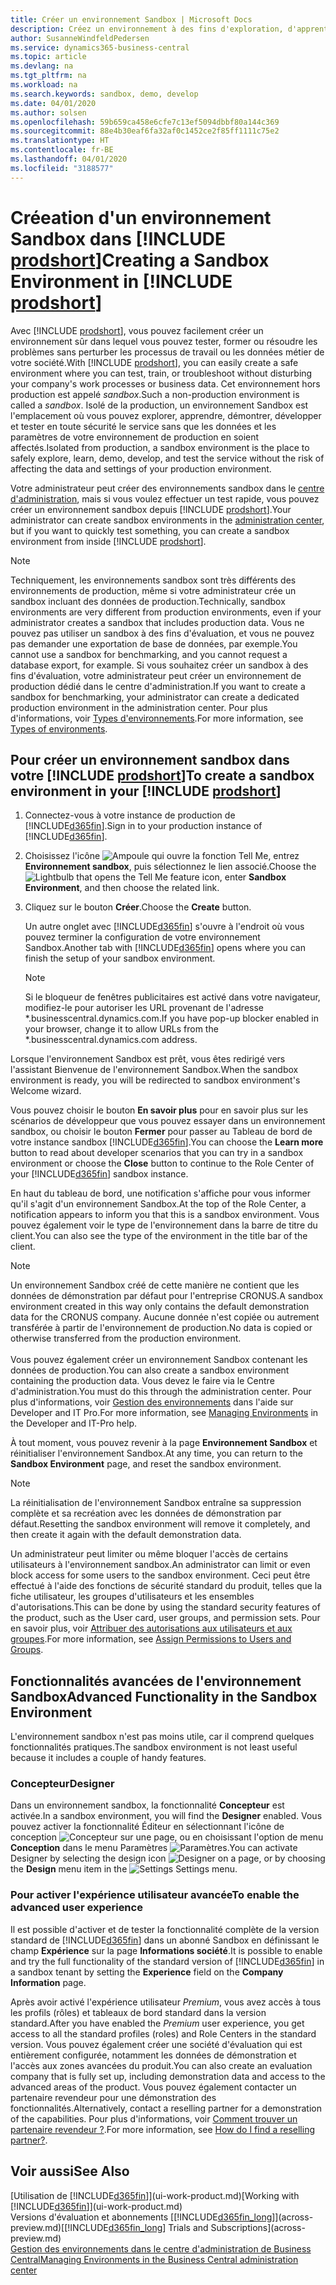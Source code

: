 ```yaml
---
title: Créer un environnement Sandbox | Microsoft Docs
description: Créez un environnement à des fins d'exploration, d'apprentissage, de démonstration, de développement et de test.
author: SusanneWindfeldPedersen
ms.service: dynamics365-business-central
ms.topic: article
ms.devlang: na
ms.tgt_pltfrm: na
ms.workload: na
ms.search.keywords: sandbox, demo, develop
ms.date: 04/01/2020
ms.author: solsen
ms.openlocfilehash: 59b659ca458e6cfe7c13ef5094dbbf80a144c369
ms.sourcegitcommit: 88e4b30eaf6fa32af0c1452ce2f85ff1111c75e2
ms.translationtype: HT
ms.contentlocale: fr-BE
ms.lasthandoff: 04/01/2020
ms.locfileid: "3188577"
---
```

# <a name="creating-a-sandbox-environment-in-prodshort"></a><span data-ttu-id="28741-103">Créeation d'un environnement Sandbox dans [!INCLUDE [prodshort](includes/prodshort.md)]</span><span class="sxs-lookup"><span data-stu-id="28741-103">Creating a Sandbox Environment in [!INCLUDE [prodshort](includes/prodshort.md)]</span></span>

<span data-ttu-id="28741-104">Avec [!INCLUDE [prodshort](includes/prodshort.md)], vous pouvez facilement créer un environnement sûr dans lequel vous pouvez tester, former ou résoudre les problèmes sans perturber les processus de travail ou les données métier de votre société.</span><span class="sxs-lookup"><span data-stu-id="28741-104">With [!INCLUDE [prodshort](includes/prodshort.md)], you can easily create a safe environment where you can test, train, or troubleshoot without disturbing your company's work processes or business data.</span></span> <span data-ttu-id="28741-105">Cet environnement hors production est appelé *sandbox*.</span><span class="sxs-lookup"><span data-stu-id="28741-105">Such a non-production environment is called a *sandbox*.</span></span> <span data-ttu-id="28741-106">Isolé de la production, un environnement Sandbox est l'emplacement où vous pouvez explorer, apprendre, démontrer, développer et tester en toute sécurité le service sans que les données et les paramètres de votre environnement de production en soient affectés.</span><span class="sxs-lookup"><span data-stu-id="28741-106">Isolated from production, a sandbox environment is the place to safely explore, learn, demo, develop, and test the service without the risk of affecting the data and settings of your production environment.</span></span>  

<span data-ttu-id="28741-107">Votre administrateur peut créer des environnements sandbox dans le [centre d'administration](/dynamics365/business-central/dev-itpro/administration/tenant-admin-center-environments?toc=/dynamics365/business-central/toc.json), mais si vous voulez effectuer un test rapide, vous pouvez créer un environnement sandbox depuis [!INCLUDE [prodshort](includes/prodshort.md)].</span><span class="sxs-lookup"><span data-stu-id="28741-107">Your administrator can create sandbox environments in the [administration center](/dynamics365/business-central/dev-itpro/administration/tenant-admin-center-environments?toc=/dynamics365/business-central/toc.json), but if you want to quickly test something, you can create a sandbox environment from inside [!INCLUDE [prodshort](includes/prodshort.md)].</span></span>  

> [!NOTE]
> <span data-ttu-id="28741-108">Techniquement, les environnements sandbox sont très différents des environnements de production, même si votre administrateur crée un sandbox incluant des données de production.</span><span class="sxs-lookup"><span data-stu-id="28741-108">Technically, sandbox environments are very different from production environments, even if your administrator creates a sandbox that includes production data.</span></span> <span data-ttu-id="28741-109">Vous ne pouvez pas utiliser un sandbox à des fins d'évaluation, et vous ne pouvez pas demander une exportation de base de données, par exemple.</span><span class="sxs-lookup"><span data-stu-id="28741-109">You cannot use a sandbox for benchmarking, and you cannot request a database export, for example.</span></span> <span data-ttu-id="28741-110">Si vous souhaitez créer un sandbox à des fins d'évaluation, votre administrateur peut créer un environnement de production dédié dans le centre d'administration.</span><span class="sxs-lookup"><span data-stu-id="28741-110">If you want to create a sandbox for benchmarking, your administrator can create a dedicated production environment in the administration center.</span></span> <span data-ttu-id="28741-111">Pour plus d'informations, voir [Types d'environnements](/dynamics365/business-central/dev-itpro/administration/tenant-admin-center-environments#types-of-environments).</span><span class="sxs-lookup"><span data-stu-id="28741-111">For more information, see [Types of environments](/dynamics365/business-central/dev-itpro/administration/tenant-admin-center-environments#types-of-environments).</span></span>

## <a name="to-create-a-sandbox-environment-in-your-prodshort"></a><span data-ttu-id="28741-112">Pour créer un environnement sandbox dans votre [!INCLUDE [prodshort](includes/prodshort.md)]</span><span class="sxs-lookup"><span data-stu-id="28741-112">To create a sandbox environment in your [!INCLUDE [prodshort](includes/prodshort.md)]</span></span>

1. <span data-ttu-id="28741-113">Connectez-vous à votre instance de production de [!INCLUDE[d365fin](includes/d365fin_md.md)].</span><span class="sxs-lookup"><span data-stu-id="28741-113">Sign in to your production instance of [!INCLUDE[d365fin](includes/d365fin_md.md)].</span></span>

2. <span data-ttu-id="28741-114">Choisissez l'icône ![Ampoule qui ouvre la fonction Tell Me](media/ui-search/search_small.png "Dites-moi ce que vous voulez faire"), entrez **Environnement sandbox**, puis sélectionnez le lien associé.</span><span class="sxs-lookup"><span data-stu-id="28741-114">Choose the ![Lightbulb that opens the Tell Me feature](media/ui-search/search_small.png "Tell me what you want to do") icon, enter **Sandbox Environment**, and then choose the related link.</span></span>
    <!-- ![Sandbox Environment Setup](./media/across-sandbox/sandbox-environment-setup.png) -->
3. <span data-ttu-id="28741-115">Cliquez sur le bouton **Créer**.</span><span class="sxs-lookup"><span data-stu-id="28741-115">Choose the **Create** button.</span></span>  

    <span data-ttu-id="28741-116">Un autre onglet avec [!INCLUDE[d365fin](includes/d365fin_md.md)] s'ouvre à l'endroit où vous pouvez terminer la configuration de votre environnement Sandbox.</span><span class="sxs-lookup"><span data-stu-id="28741-116">Another tab with [!INCLUDE[d365fin](includes/d365fin_md.md)] opens where you can finish the setup of your sandbox environment.</span></span>

    > [!NOTE]  
    >  <span data-ttu-id="28741-117">Si le bloqueur de fenêtres publicitaires est activé dans votre navigateur, modifiez-le pour autoriser les URL provenant de l'adresse \*.businesscentral.dynamics.com.</span><span class="sxs-lookup"><span data-stu-id="28741-117">If you have pop-up blocker enabled in your browser, change it to allow URLs from the \*.businesscentral.dynamics.com address.</span></span>

<span data-ttu-id="28741-118">Lorsque l'environnement Sandbox est prêt, vous êtes redirigé vers l'assistant Bienvenue de l'environnement Sandbox.</span><span class="sxs-lookup"><span data-stu-id="28741-118">When the sandbox environment is ready, you will be redirected to sandbox environment's Welcome wizard.</span></span>
<!-- ![Sandbox Welcome Wizard](./media/across-sandbox/sandbox-wizard.png) -->

<span data-ttu-id="28741-119">Vous pouvez choisir le bouton **En savoir plus** pour en savoir plus sur les scénarios de développeur que vous pouvez essayer dans un environnement sandbox, ou choisir le bouton **Fermer** pour passer au Tableau de bord de votre instance sandbox [!INCLUDE[d365fin](includes/d365fin_md.md)].</span><span class="sxs-lookup"><span data-stu-id="28741-119">You can choose the **Learn more** button to read about developer scenarios that you can try in a sandbox environment or choose the **Close** button to continue to the Role Center of your [!INCLUDE[d365fin](includes/d365fin_md.md)] sandbox instance.</span></span>

<span data-ttu-id="28741-120">En haut du tableau de bord, une notification s'affiche pour vous informer qu'il s'agit d'un environnement Sandbox.</span><span class="sxs-lookup"><span data-stu-id="28741-120">At the top of the Role Center, a notification appears to inform you that this is a sandbox environment.</span></span> <span data-ttu-id="28741-121">Vous pouvez également voir le type de l'environnement dans la barre de titre du client.</span><span class="sxs-lookup"><span data-stu-id="28741-121">You can also see the type of the environment in the title bar of the client.</span></span>
    <!-- ![Sandbox RoleCenter Notification](./media/across-sandbox/sandbox-rolecenter-notification.png) -->

> [!NOTE]
> <span data-ttu-id="28741-122">Un environnement Sandbox créé de cette manière ne contient que les données de démonstration par défaut pour l'entreprise CRONUS.</span><span class="sxs-lookup"><span data-stu-id="28741-122">A sandbox environment created in this way only contains the default demonstration data for the CRONUS company.</span></span> <span data-ttu-id="28741-123">Aucune donnée n'est copiée ou autrement transférée à partir de l'environnement de production.</span><span class="sxs-lookup"><span data-stu-id="28741-123">No data is copied or otherwise transferred from the production environment.</span></span><br /><br />
> <span data-ttu-id="28741-124">Vous pouvez également créer un environnement Sandbox contenant les données de production.</span><span class="sxs-lookup"><span data-stu-id="28741-124">You can also create a sandbox environment containing the production data.</span></span> <span data-ttu-id="28741-125">Vous devez le faire via le Centre d'administration.</span><span class="sxs-lookup"><span data-stu-id="28741-125">You must do this through the administration center.</span></span> <span data-ttu-id="28741-126">Pour plus d'informations, voir [Gestion des environnements](/dynamics365/business-central/dev-itpro/administration/tenant-admin-center-environments) dans l'aide sur Developer and IT Pro.</span><span class="sxs-lookup"><span data-stu-id="28741-126">For more information, see [Managing Environments](/dynamics365/business-central/dev-itpro/administration/tenant-admin-center-environments) in the Developer and IT-Pro help.</span></span>

<span data-ttu-id="28741-127">À tout moment, vous pouvez revenir à la page **Environnement Sandbox** et réinitialiser l'environnement Sandbox.</span><span class="sxs-lookup"><span data-stu-id="28741-127">At any time, you can return to the **Sandbox Environment** page, and reset the sandbox environment.</span></span>

> [!NOTE]  
> <span data-ttu-id="28741-128">La réinitialisation de l'environnement Sandbox entraîne sa suppression complète et sa recréation avec les données de démonstration par défaut.</span><span class="sxs-lookup"><span data-stu-id="28741-128">Resetting the sandbox environment will remove it completely, and then create it again with the default demonstration data.</span></span>  

<!--To switch between your production and sandbox environments, you can use the Business Central app launcher.
    ![Sandbox Dynamics365 Menu](./media/across-sandbox/sandbox-dynamics365-menu.png) -->

<span data-ttu-id="28741-129">Un administrateur peut limiter ou même bloquer l'accès de certains utilisateurs à l'environnement sandbox.</span><span class="sxs-lookup"><span data-stu-id="28741-129">An administrator can limit or even block access for some users to the sandbox environment.</span></span> <span data-ttu-id="28741-130">Ceci peut être effectué à l'aide des fonctions de sécurité standard du produit, telles que la fiche utilisateur, les groupes d'utilisateurs et les ensembles d'autorisations.</span><span class="sxs-lookup"><span data-stu-id="28741-130">This can be done by using the standard security features of the product, such as the User card, user groups, and permission sets.</span></span> <span data-ttu-id="28741-131">Pour en savoir plus, voir [Attribuer des autorisations aux utilisateurs et aux groupes](ui-define-granular-permissions.md).</span><span class="sxs-lookup"><span data-stu-id="28741-131">For more information, see [Assign Permissions to Users and Groups](ui-define-granular-permissions.md).</span></span>  

<!-- ![Sandbox Permission Sets](./media/across-sandbox/sandbox-permission-sets.png) -->

## <a name="advanced-functionality-in-the-sandbox-environment"></a><span data-ttu-id="28741-132">Fonctionnalités avancées de l'environnement Sandbox</span><span class="sxs-lookup"><span data-stu-id="28741-132">Advanced Functionality in the Sandbox Environment</span></span>

<span data-ttu-id="28741-133">L'environnement sandbox n'est pas moins utile, car il comprend quelques fonctionnalités pratiques.</span><span class="sxs-lookup"><span data-stu-id="28741-133">The sandbox environment is not least useful because it includes a couple of handy features.</span></span>

### <a name="designer"></a><span data-ttu-id="28741-134">Concepteur</span><span class="sxs-lookup"><span data-stu-id="28741-134">Designer</span></span>

<span data-ttu-id="28741-135">Dans un environnement sandbox, la fonctionnalité **Concepteur** est activée.</span><span class="sxs-lookup"><span data-stu-id="28741-135">In a sandbox environment, you will find the **Designer** enabled.</span></span> <span data-ttu-id="28741-136">Vous pouvez activer la fonctionnalité Éditeur en sélectionnant l'icône de conception ![Concepteur](./media/across-sandbox/sandbox-inclient-design-icon.png) sur une page, ou en choisissant l'option de menu **Conception** dans le menu Paramètres ![Paramètres](media/ui-experience/settings_icon_small.png).</span><span class="sxs-lookup"><span data-stu-id="28741-136">You can activate Designer by selecting the design icon ![Designer](./media/across-sandbox/sandbox-inclient-design-icon.png) on a page, or by choosing the **Design** menu item in the ![Settings](media/ui-experience/settings_icon_small.png) Settings menu.</span></span>

<!-- ![In-client Designer](./media/across-sandbox/sandbox-inclient-designer.png) -->

### <a name="to-enable-the-advanced-user-experience"></a><span data-ttu-id="28741-137">Pour activer l'expérience utilisateur avancée</span><span class="sxs-lookup"><span data-stu-id="28741-137">To enable the advanced user experience</span></span>
<span data-ttu-id="28741-138">Il est possible d'activer et de tester la fonctionnalité complète de la version standard de [!INCLUDE[d365fin](includes/d365fin_md.md)] dans un abonné Sandbox en définissant le champ **Expérience** sur la page **Informations société**.</span><span class="sxs-lookup"><span data-stu-id="28741-138">It is possible to enable and try the full functionality of the standard version of [!INCLUDE[d365fin](includes/d365fin_md.md)] in a sandbox tenant by setting the **Experience** field on the **Company Information** page.</span></span>

<!-- ![Sandbox Environment Advanced](./media/across-sandbox/sandbox-advanced.png) -->

<!-- ![Sandbox Production](./media/across-sandbox/sandbox-production.png) -->

<span data-ttu-id="28741-139">Après avoir activé l'expérience utilisateur *Premium*, vous avez accès à tous les profils (rôles) et tableaux de bord standard dans la version standard.</span><span class="sxs-lookup"><span data-stu-id="28741-139">After you have enabled the *Premium* user experience, you get access to all the standard profiles (roles) and Role Centers in the standard version.</span></span> <span data-ttu-id="28741-140">Vous pouvez également créer une société d'évaluation qui est entièrement configurée, notamment les données de démonstration et l'accès aux zones avancées du produit.</span><span class="sxs-lookup"><span data-stu-id="28741-140">You can also create an evaluation company that is fully set up, including demonstration data and access to the advanced areas of the product.</span></span> <span data-ttu-id="28741-141">Vous pouvez également contacter un partenaire revendeur pour une démonstration des fonctionnalités.</span><span class="sxs-lookup"><span data-stu-id="28741-141">Alternatively, contact a reselling partner for a demonstration of the capabilities.</span></span> <span data-ttu-id="28741-142">Pour plus d'informations, voir [Comment trouver un partenaire revendeur ?](across-faq.md#findpartner).</span><span class="sxs-lookup"><span data-stu-id="28741-142">For more information, see [How do I find a reselling partner?](across-faq.md#findpartner).</span></span>  

<!-- ![Sandbox New Company](./media/across-sandbox/sandbox-newcompany.png) -->

## <a name="see-also"></a><span data-ttu-id="28741-143">Voir aussi</span><span class="sxs-lookup"><span data-stu-id="28741-143">See Also</span></span>

<span data-ttu-id="28741-144">[Utilisation de [!INCLUDE[d365fin](includes/d365fin_md.md)]](ui-work-product.md)</span><span class="sxs-lookup"><span data-stu-id="28741-144">[Working with [!INCLUDE[d365fin](includes/d365fin_md.md)]](ui-work-product.md)</span></span>  
<span data-ttu-id="28741-145">Versions d'évaluation et abonnements [[!INCLUDE[d365fin_long](includes/d365fin_long_md.md)]](across-preview.md)</span><span class="sxs-lookup"><span data-stu-id="28741-145">[[!INCLUDE[d365fin_long](includes/d365fin_long_md.md)] Trials and Subscriptions](across-preview.md)</span></span>  
[<span data-ttu-id="28741-146">Gestion des environnements dans le centre d'administration de Business Central</span><span class="sxs-lookup"><span data-stu-id="28741-146">Managing Environments in the Business Central administration center</span></span>](/dynamics365/business-central/dev-itpro/administration/tenant-admin-center-environments)  
